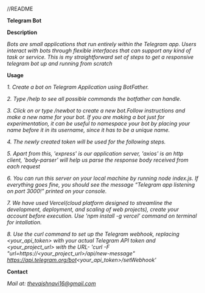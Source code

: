 //README

**Telegram Bot**

**Description**

*Bots are small applications that run entirely within the Telegram app. Users interact with bots through flexible interfaces that can support any kind of task or service. This is my straightforward set of steps to get a responsive telegram bot up and running from scratch*

**Usage**

*1. Create a bot on Telegram Application using BotFather.*

*2. Type /help to see all possible commands the botfather can handle.*

*3. Click on or type /newbot to create a new bot.Follow instructions and make a new name for your bot. If you are making a bot just for experimentation, it can be useful to namespace your bot by placing your name before it in its username, since it has to be a unique name.* 

*4. The newly created token will be used for the following steps.*

*5. Apart from this, 'express' is our application server, 'axios' is an http client, 'body-parser' will help us parse the response body received from each request*

*6. You can run this server on your local machine by running node index.js. If everything goes fine, you should see the message “Telegram app listening on port 3000!” printed on your console.*

*7. We have used Vercel(cloud platform designed to streamline the development, deployment, and scaling of web projects), create your account before execution. Use 'npm install -g vercel' command on terminal for intallation.*

*8. Use the curl command to set up the Telegram webhook, replacing <your_api_token> with your actual Telegram API token and <your_project_url> with the URL- 'curl -F "url=https://<your_project_url>/api/new-message" https://api.telegram.org/bot<your_api_token>/setWebhook'*


**Contact**

*Mail at: thevaishnavi16@gmail.com*
